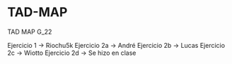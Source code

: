 # TAD-MAP
TAD MAP G_22

Ejercicio 1 -> Riochu5k
Ejercicio 2a -> André
Ejercicio 2b -> Lucas
Ejercicio 2c -> Wiotto
Ejercicio 2d -> Se hizo en clase

